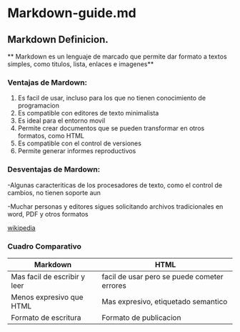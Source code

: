# Markdown-guide.md

## Markdown Definicion.

** Markdown es un lenguaje de marcado que permite dar formato a textos simples, como titulos, lista, enlaces e imagenes**

### Ventajas de Mardown:

1. Es facil de usar, incluso para los que no tienen conocimiento de programacion
2. Es compatible con editores de texto minimalista
3. Es ideal para el entorno movil
4. Permite crear documentos que se pueden transformar en otros formatos, como HTML
5. Es compatible con el control de versiones
6. Permite generar informes reproductivos

### Desventajas de Mardown:

-Algunas caracteriticas de los procesadores de texto, como el control de cambios, no tienen soporte aun

-Muchar personas y editores sigues solicitando archivos tradicionales en word, PDF y otros formatos

[wikipedia](https://en.wikipedia.org/wiki/Markdown)

### Cuadro Comparativo

Markdown | HTML |     
-------- | -------
| Mas facil de escribir y leer  | facil de usar pero se puede cometer errores|
| Menos expresivo que HTML      | Mas expresivo, etiquetado semantico|
| Formato de escritura          | Formato de publicacion|




